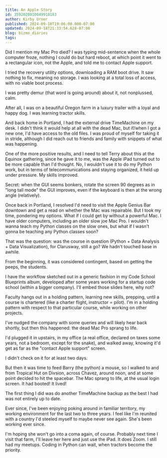 ```yaml
---
title: An Apple Story
id: 3592028010049910183
author: Kirby Urner
published: 2024-09-18T19:06:00.000-07:00
updated: 2024-09-18T21:33:54.628-07:00
blog: bizmo_diaries
tags: 
---
```


[](https://www.flickr.com/photos/kirbyurner/albums/72157654417641521)

Did I mention my Mac Pro died? I was typing mid-sentence when the whole computer froze, nothing I could do but hard reboot, at which point it went to a rectangular icon, not the Apple, and told me to contact Apple support. 

I tried the recovery utility options, downloading a RAM boot drive. It saw nothing to fix, meaning no storage. I was looking at a total loss of access, with no viable boot process. 

I was pretty demur (that word is going around) about it, not nonplussed, calm. 

After all, I was on a beautiful Oregon farm in a luxury trailer with a loyal and happy dog. I was learning tractor skills. 

And back home in Portland, I had the external drive TimeMachine on my desk. I didn't think it would help at all with the dead Mac, but if/when I got a new one, I'd have access to the old files. I was proud of myself for taking it in stride, although I did reach out to friends and family with snippets of what was happening.

One of the more positive results, and I need to tell Terry about this at the Equinox gathering, since he gave it to me, was the Apple iPad turned out to be more capable than I'd thought. No, I wouldn't use it to do my Python work, but in terms of telecommunications and staying organized, it held up under pressure. My skills improved. 

Secret: when the GUI seems bonkers, rotate the screen 90 degrees as in "long tall mode" the GUI improves, even if the keyboard is then at the wrong angle (relatively).

Once back in Portland, I resolved I'd need to visit the Apple Genius Bar downtown and get a read on whether the Mac was repairable. But I took my time, pondering my options. What if I could get by without a powerful Mac. I have older computers, including an older slow joe Mac Pro. I wouldn't wanna teach my Python classes on the slow ones, but what if I wasn't gonna be teaching any Python classes soon?

That was the question: was the course in question (Python + Data Analysis + Data Visualization), for Clarusway, still a go? We hadn't touched base in awhile. 

From the beginning, it was considered contingent, based on getting the peeps, the students. 

I have the workflow sketched out in a generic fashion in my Code School Blueprints album, developed after some years working for a startup code school (within a bigger company). I'll embed those slides here, why not?  

Faculty hangs out in a holding pattern, learning new skills, prepping, until a course is chartered (like a charter flight, instructor = pilot). I'm in a holding pattern with respect to that particular course, while working on other projects.

I've nudged the company with some queries and will likely hear back shortly, but then this happened: the dead Mac Pro sprang to life. 

I'd plugged it in upstairs, in my office (a real office, declared on taxes some years, not a bedroom, except for the snake), and walked away, knowing it'd get as far as the "contact Apple support" screen. 

I didn't check on it for at least two days. 

But then it was time to feed Barry (the python) a mouse, so I walked to and from Tropical Hut on Divsion, across Chavez, around noon, and at some point decided to hit the spacebar. The Mac sprang to life, at the usual login screen. It had booted! It lived!

The first thing I did was do another TimeMachine backup as the best I had was not entirely up to date. 

Ever since, I've been enjoying poking around in familiar territory, my working environment for the last two to three years. I feel like I'm reunited with a country I'd steeled myself to maybe never see again. She's been working ever since. 

I'm hoping she won't go into a coma again, of course. Probably next time I visit that farm, I'll leave her here and just use the iPad. It does Zoom. I still had my meetups. Coding in Python can wait, when tractors become the priority.
